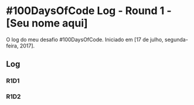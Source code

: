 # #100DaysOfCode Log - Round 1 - [Seu nome aqui]

O log do meu desafio #100DaysOfCode. Iniciado em [17 de julho, segunda-feira, 2017].

## Log

### R1D1 


### R1D2
